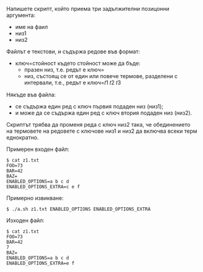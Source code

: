 Напишете скрипт, който приема три задължителни позицонни аргумента:
- име на фаил
- низ1
- низ2

Файлът е текстови, и съдържа редове във формат:
- ключ=стойност
където стойност може да бъде:
  - празен низ, т.е. редът е ключ=
  - низ, състоящ се от един или повече термове, разделени с интервали, т.е., редът е ключ=𝑡1 𝑡2 𝑡3

Някъде във файла:
- се съдържа един ред с ключ първия подаден низ (низ1);
- и може да се съдържа един ред с ключ втория подаден низ (низ2).

Скриптът трябва да променя реда с ключ низ2 така, че обединението на термовете на редовете с ключове низ1 и низ2 да включва всеки терм еднократно.

Примерен входен файл:
```
$ cat z1.txt
FOO=73
BAR=42
BAZ=
ENABLED_OPTIONS=a b c d
ENABLED_OPTIONS_EXTRA=c e f
```

Примерно извикване:
```
$ ./a.sh z1.txt ENABLED_OPTIONS ENABLED_OPTIONS_EXTRA
```

Изходен файл:
```
$ cat z1.txt
FOO=73
BAR=42
7
BAZ=
ENABLED_OPTIONS=a b c d
ENABLED_OPTIONS_EXTRA=e f
```

